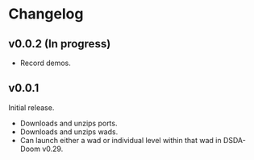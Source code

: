 # Changelog

## v0.0.2 (In progress)

* Record demos. 

## v0.0.1

Initial release. 

* Downloads and unzips ports.
* Downloads and unzips wads. 
* Can launch either a wad or individual level within that wad in DSDA-Doom v0.29.
